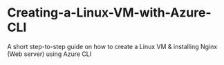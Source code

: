 # Creating-a-Linux-VM-with-Azure-CLI
A short step-to-step guide on how to create a Linux VM &amp; installing Nginx (Web server) using Azure CLI 

